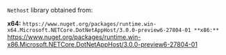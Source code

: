 `Nethost` library obtained from:

**x64:** `https://www.nuget.org/packages/runtime.win-x64.Microsoft.NETCore.DotNetAppHost/3.0.0-preview6-27804-01
**x86:** `https://www.nuget.org/packages/runtime.win-x86.Microsoft.NETCore.DotNetAppHost/3.0.0-preview6-27804-01

